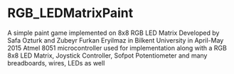 # RGB_LEDMatrixPaint
A simple paint game implemented on 8x8 RGB LED Matrix
Developed by Safa Ozturk and Zubeyr Furkan Eryilmaz in Bilkent University in April-May 2015
Atmel 8051 microcontroller used for implementation along with a RGB 8x8 LED Matrix, Joystick Controller, Sofpot Potentiometer
  and many breadboards, wires, LEDs as well
